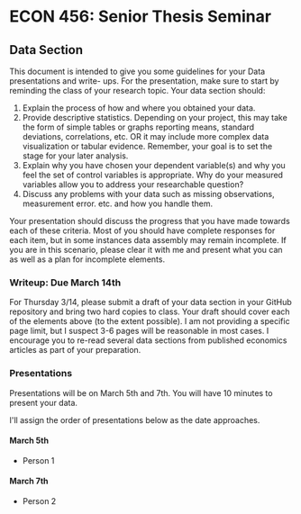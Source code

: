 # ECON 456: Senior Thesis Seminar

## Data Section

This document is intended to give you some guidelines for your Data presentations and write-
ups. For the presentation, make sure to start by reminding the class of your research topic. Your
data section should:

1. Explain the process of how and where you obtained your data.
2. Provide descriptive statistics. Depending on your project, this may take the form of simple
tables or graphs reporting means, standard deviations, correlations, etc. OR it may include more
complex data visualization or tabular evidence. Remember, your goal is to set the stage for your
later analysis.
3. Explain why you have chosen your dependent variable(s) and why you feel the set of control
variables is appropriate. Why do your measured variables allow you to address your researchable
question?
4. Discuss any problems with your data such as missing observations, measurement error. etc.
and how you handle them.

Your presentation should discuss the progress that you have made towards each of these criteria.
Most of you should have complete responses for each item, but in some instances data assembly
may remain incomplete. If you are in this scenario, please clear it with me and present what you
can as well as a plan for incomplete elements.

###  Writeup: Due March 14th

For Thursday 3/14, please submit a draft of your data
section in your GitHub repository and bring two hard copies to class. Your draft should cover each of the elements
above (to the extent possible). I am not providing a specific page limit, but I suspect 3-6 pages will
be reasonable in most cases. I encourage you to re-read several data sections from published
economics articles as part of your preparation.

### Presentations

Presentations will be on March 5th and 7th. You will have 10 minutes to present your data. 

I'll assign the order of presentations below as the date approaches. 

#### March 5th

- Person 1

#### March 7th

- Person 2